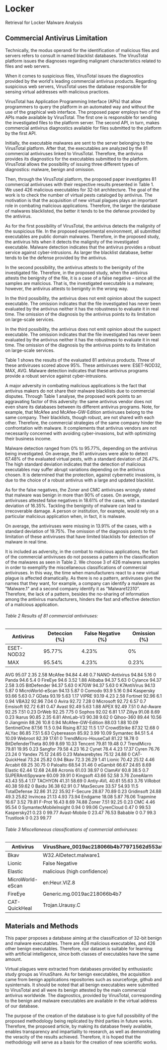 # Locker
Retrieval for Locker Malware Analysis


## Commercial Antivirus Limitation


Technically, the modus operandi for the identification of malicious files and servers refers to consult in named blacklist databases. The VirusTotal platform issues the diagnoses regarding malignant characteristics related to files and web servers.

When it comes to suspicious files, VirusTotal issues the diagnostics provided by the world's leading commercial antivirus products. Regarding suspicious web servers, VirusTotal uses the database responsible for sensing virtual addresses with malicious practices.

VirusTotal has Application Programming Interface (APIs) that allow programmers to query the platform in an automated way and without the use of the graphical web interface. The proposed paper employs two of the APIs made available by VirusTotal. The first one is responsible for sending the investigated files to the platform server. The second API, in turn, makes commercial antivirus diagnostics available for files submitted to the platform by the first API.

Initially, the executable malwares are sent to the server belonging to the VirusTotal platform. After that, the executables are analyzed by the 81 commercial antiviruses linked to VirusTotal. Therefore, the antivirus provides its diagnostics for the executables submitted to the platform. VirusTotal allows the possibility of issuing three different types of diagnostics: malware, benign and omission.

Then, through the VirusTotal platform, the proposed paper investigates 81 commercial antiviruses with their respective results presented in Table 1. We used 426 malicious executables for 32-bit architecture. The goal of the work is to check the number of virtual pests cataloged by antivirus. The motivation is that the acquisition of new virtual plagues plays an important role in combating malicious applications. Therefore, the larger the database of malwares blacklisted, the better it tends to be the defense provided by the antivirus.

As for the first possibility of VirusTotal, the antivirus detects the malignity of the suspicious file. In the proposed experimental environment, all submitted executables are public domain malwares. Therefore, in the proposed study, the antivirus hits when it detects the malignity of the investigated executable. Malware detection indicates that the antivirus provides a robust service against cyber-intrusions. As larger the blacklist database, better tends to be the defense provided by the antivirus.

In the second possibility, the antivirus attests to the benignity of the investigated file. Therefore, in the proposed study, when the antivirus attests the benignity of the file, it is a case of a false negative – since all the samples are malicious. That is, the investigated executable is a malware; however, the antivirus attests to benignity in the wrong way.

In the third possibility, the antivirus does not emit opinion about the suspect executable. The omission indicates that the file investigated has never been evaluated by the antivirus neither it has the robustness to evaluate it in real time. The omission of the diagnosis by the antivirus points to its limitation on large-scale services.

In the third possibility, the antivirus does not emit opinion about the suspect executable. The omission indicates that the file investigated has never been evaluated by the antivirus neither it has the robustness to evaluate it in real time. The omission of the diagnosis by the antivirus points to its limitation on large-scale services.

Table 1 shows the results of the evaluated 81 antivirus products. Three of these antiviruses scored above 95%. These antiviruses were: ESET-NOD32, MAX, AVG. Malware detection indicates that these antivirus programs provide a robust service against cyber-intrusions.

A major adversity in combating malicious applications is the fact that antivirus makers do not share their malware blacklists due to commercial disputes. Through Table 1 analyse, the proposed work points to an aggravating factor of this adversity: the same antivirus vendor does not even share its databases between its different antivirus programs. Note, for example, that McAfee and McAfee-GW-Edition antiviruses belong to the same company. Their blacklists, though robust, are not shared with each other. Therefore, the commercial strategies of the same company hinder the confrontation with malware. It complements that antivirus vendors are not necessarily concerned with avoiding cyber-invasions, but with optimizing their business income.

Malware detection ranged from 0% to 95.77%, depending on the antivirus being investigated. On average, the 81 antiviruses were able to detect 67.48% of the evaluated virtual pests, with a standard deviation of 26.47%. The high standard deviation indicates that the detection of malicious executables may suffer abrupt variations depending on the antivirus chosen. It is determined that the protection, against cybernetic invasions, is due to the choice of a robust antivirus with a large and updated blacklist.

As for the false negatives, the Zoner and CMC antiviruses wrongly stated that malware was benign in more than 90% of cases. On average, antiviruses attested false negatives in 18.61% of the cases, with a standard deviation of 16.35%. Tackling the benignity of malware can lead to irrecoverable damage. A person or institution, for example, would rely on a particular malicious application when, in fact, it is malware.

On average, the antiviruses were missing in 13.91% of the cases, with a standard deviation of 19.75%. The omission of the diagnosis points to the limitation of these antiviruses that have limited blacklists for detection of malware in real time.

It is included as adversity, in the combat to malicious applications, the fact of the commercial antiviruses do not possess a pattern in the classification of the malwares as seen in Table 2. We choose 3 of 426 malwares samples in order to exemplify the miscellaneous classifications of commercial antiviruses. In this way, the time when manufacturers react to a new virtual plague is affected dramatically. As there is no a pattern, antiviruses give the names that they want, for example, a company can identify a malware as "Malware.1" and a second company identify it as "Malware12310". Therefore, the lack of a pattern, besides the no-sharing of information among the antivirus manufacturers, hinders the fast and effective detection of a malicious application.


###### Table 2 Results of 81 commercial antiviruses:

Antivirus | Deteccion (%) | False Negative (%) | Omission (%)
--------- | ------------- | ------------------ | -------------
ESET-NOD32| 95.77%| 4.23%| 0%|
MAX| 95.54%| 4.23%| 0.23%|
AVG 95.07 2.35 2.58
McAfee 94.84 4.46 0.7
NANO-Antivirus 94.84 5.16 0
Panda 94.6 5.4 0
FireEye 94.6 3.52 1.88
Alibaba 94.37 5.63 0
Cylance 94.37 2.58 3.05
BitDefender 94.37 5.63 0
K7GW 94.37 5.63 0
K7AntiVirus 94.13 5.87 0
MicroWorld-eScan 94.13 5.87 0
Comodo 93.9 5.16 0.94
Kaspersky 93.66 5.63 0.7
GData 93.19 5.63 1.17
VIPRE 93.19 4.23 2.58
Fortinet 92.96 6.1 0.94
VBA32 92.96 7.04 0
Avira 92.72 7.28 0
Microsoft 92.72 6.57 0.7
Emsisoft 92.72 6.81 0.47
Avast 92.49 5.63 1.88
APEX 92.49 7.51 0
Ad-Aware 92.25 7.51 0.23
DrWeb 92.25 7.75 0
Sophos 92.02 6.81 1.17
Zillya 91.08 8.69 0.23
Ikarus 90.85 2.35 6.81
AhnLab-V3 90.38 9.62 0
Qihoo-360 89.44 10.56 0
Jiangmin 88.26 10.8 0.94
McAfee-GW-Edition 88.03 1.88 10.09
SentinelOne 87.56 11.5 0.94
Rising 87.32 11.5 1.17
CrowdStrike 87.32 12.68 0
ALYac 86.85 7.51 5.63
Cybereason 85.92 3.99 10.09
Symantec 84.51 5.4 10.09
Webroot 82.39 17.61 0
TrendMicro-HouseCall 81.22 18.78 0
BitDefenderTheta 80.99 8.69 10.33
Tencent 79.81 19.48 0.7
TrendMicro 79.81 19.95 0.23
Sangfor 79.58 4.23 16.2
Cynet 78.4 4.23 17.37
Cyren 76.76 23.24 0
Yandex 75.12 24.65 0.23
Malwarebytes 75.12 24.88 0
CAT-QuickHeal 73.24 25.82 0.94
Bkav 72.3 26.29 1.41
Lionic 70.42 25.12 4.46
Arcabit 69.25 30.75 0
Paloalto 68.54 31.46 0
eGambit 66.67 24.65 8.69
Elastic 62.44 12.68 24.88
Acronis 61.03 38.97 0
ClamAV 60.8 38.5 0.7
SUPERAntiSpyware 60.09 39.91 0
Kingsoft 43.66 52.58 3.76
ZoneAlarm 43.43 55.4 1.17
TACHYON 41.31 58.69 0
Antiy-AVL 40.61 55.63 3.76
ViRobot 40.38 59.62 0
Baidu 36.38 62.91 0.7
MaxSecure 33.57 54.93 11.5
TotalDefense 32.86 31.22 35.92
F-Secure 28.87 70.89 0.23
Gridinsoft 24.88 49.3 25.82
Invincea 21.13 4.93 73.94
Endgame 18.08 5.87 76.06
Trapmine 16.67 3.52 79.81
F-Prot 16.43 8.69 74.88
Zoner 7.51 92.25 0.23
CMC 4.46 95.54 0
SymantecMobileInsight 0.94 0 99.06
CyrenCloud 0.47 0 99.53
Kaspersky21 0.23 0 99.77
Avast-Mobile 0 23.47 76.53
Babable 0 0.7 99.3
Trustlook 0 0.23 99.77

###### Table 3 Miscellaneous classifications of commercial antiviruses:

Antivírus | VirusShare_0019ac218066b4b77971562d553a9a49 | VirusShare_00462daad93d1950efb7685771793a9f |VirusShare_00cb45c4efd4053cef8bb8567dc0638e
--------- | ------------------------------------------- | ------------------------------------------- | --------------------------------------------
Bkav| W32.AIDetect.malware1 | W32.Common.E76E62C6 |
Lionic | False Negative | False Negative | 
Elastic | malicious (high confidence) | False Negative
MicroWorld-eScan | en:Heur.VIZ.8 | Gen:Variant.Zusy.346759
FireEye | Generic.mg.0019ac218066b4b7 | Generic.mg.00462daad93d1950
CAT-QuickHeal | Trojan.Urausy.C

## Materials and Methods

This paper proposes a database aiming at the classification of 32-bit benign and malware executables. There are 426 malicious executables, and 426 other benign executables. Therefore, our dataset is suitable for learning with artificial intelligence, since both classes of executables have the same amount.

Virtual plagues were extracted from databases provided by enthusiastic study groups as VirusShare. As for benign executables, the acquisition came from benign applications repositories such as sourceforge, github and sysinternals. It should be noted that all benign executables were submitted to VirusTotal and all were its benign attested by the main commercial antivirus worldwide. The diagnostics, provided by VirusTotal, corresponding to the benign and malware executables are available in the virtual address of our database.

The purpose of the creation of the database is to give full possibility of the proposed methodology being replicated by third parties in future works. Therefore, the proposed article, by making its database freely available, enables transparency and impartiality to research, as well as demonstrating the veracity of the results achieved. Therefore, it is hoped that the methodology will serve as a basis for the creation of new scientific works.
